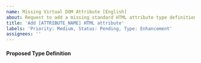 ```yaml
---
name: Missing Virtual DOM Attribute [English]
about: Request to add a missing standard HTML attribute type definition.
title: 'Add [ATTRIBUTE_NAME] HTML attribute'
labels: 'Priority: Medium, Status: Pending, Type: Enhancement'
assignees: ''
---
```


<!--
If you are asking of adding multiple attributes, please propose them in multiple issues.

Make sure the attribute you are proposing is a standarnd HTML attribute based on the W3C HTML5 Specification.
- W3C HTML Attributes Index (https://html.spec.whatwg.org/multipage/indices.html#attributes-3)
- W3C HTML Specification (https://html.spec.whatwg.org)
-->

<!--
Example:

[W3C HTML5 specification](https://html.spec.whatwg.org/#attr-hyperlink-href) specifies `href` attribute as a standard attribute of `a` element.
-->

#### Proposed Type Definition

<!--
Tell us your opinion about the best type representation of the proposed attribute.

Example:

```purs
type HTMLAnchorAttributes r
  = ( href :: String -- | Address of the hyperlink
    | r
    )
```
-->
